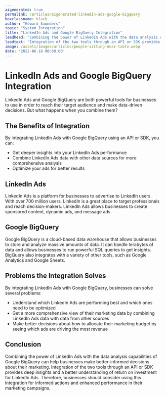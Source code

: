 ```yaml
---
aigenerated: true
permalink: /articles/aigenerated-linkedin-ads-google-bigquery
boxclassname: black
author: "Edward Saunders"
topic: "System Integration"
title: "LinkedIn Ads and Google BigQuery Integration"
leadhead: "Combining the power of LinkedIn Ads with the data analysis capabilities of Google BigQuery can help businesses make better-informed decisions about their marketing"
leadtext: "Integration of the two tools through an API or SDK provides deep insights and a better understanding of return on investment for LinkedIn Ads. Therefore, businesses should consider using this integration for informed actions and enhanced performance in their marketing campaigns."
image: /assets/images/articles/people-sitting-near-table.webp
date: '2022-06-18 00:00:00'
---
```

<div class="arttext">	<h1>LinkedIn Ads and Google BigQuery Integration</h1>
	<p>LinkedIn Ads and Google BigQuery are both powerful tools for businesses to use in order to reach their target audience and make data-driven decisions. But what happens when you combine them?</p>
	<h2>The Benefits of Integration</h2>
	<p>By integrating LinkedIn Ads with Google BigQuery using an API or SDK, you can:</p>
	<ul>
		<li>Get deeper insights into your LinkedIn Ads performance</li>
		<li>Combine LinkedIn Ads data with other data sources for more comprehensive analysis</li>
		<li>Optimize your ads for better results</li>
	</ul>
	<h2>LinkedIn Ads</h2>
	<p>LinkedIn Ads is a platform for businesses to advertise to LinkedIn users. With over 700 million users, LinkedIn is a great place to target professionals and reach decision-makers. LinkedIn Ads allows businesses to create sponsored content, dynamic ads, and message ads.</p>
	<h2>Google BigQuery</h2>
	<p>Google BigQuery is a cloud-based data warehouse that allows businesses to store and analyze massive amounts of data. It can handle terabytes of data and allows businesses to run powerful SQL queries to get insights. BigQuery also integrates with a variety of other tools, such as Google Analytics and Google Sheets.</p>
	<h2>Problems the Integration Solves</h2>
	<p>By integrating LinkedIn Ads with Google BigQuery, businesses can solve several problems:</p>
	<ul>
		<li>Understand which LinkedIn Ads are performing best and which ones need to be optimized</li>
		<li>Get a more comprehensive view of their marketing data by combining LinkedIn Ads data with data from other sources</li>
		<li>Make better decisions about how to allocate their marketing budget by seeing which ads are driving the most revenue</li>
	</ul>
	<h2>Conclusion</h2>
	<p>Combining the power of LinkedIn Ads with the data analysis capabilities of Google BigQuery can help businesses make better-informed decisions about their marketing. Integration of the two tools through an API or SDK provides deep insights and a better understanding of return on investment for LinkedIn Ads. Therefore, businesses should consider using this integration for informed actions and enhanced performance in their marketing campaigns.</p>
</div>